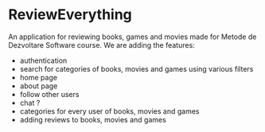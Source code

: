 # ReviewEverything
An application for reviewing books, games and movies made for Metode de Dezvoltare Software course.
We are adding the features:
- authentication
- search for categories of books, movies and games using various filters
- home page
- about page
- follow other users
- chat ?
- categories for every user of books, movies and games
- adding reviews to books, movies and games
